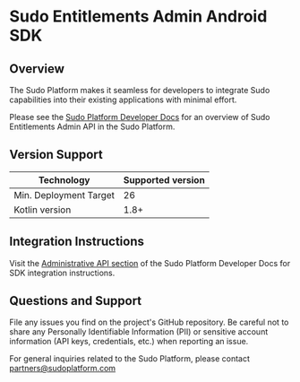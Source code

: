 # Sudo Entitlements Admin Android SDK

## Overview

The Sudo Platform makes it seamless for developers to integrate Sudo capabilities into their existing applications with minimal effort.

Please see the [Sudo Platform Developer Docs](https://sudoplatform.com/docs) for an overview of Sudo Entitlements Admin API in the Sudo Platform.

## Version Support

| Technology             | Supported version |
| ---------------------- | ----------------- |
| Min. Deployment Target | 26                |
| Kotlin version         | 1.8+              |

## Integration Instructions

Visit the [Administrative API section](https://sudoplatform.com/docs) of the Sudo Platform Developer Docs for SDK integration instructions.

## Questions and Support

File any issues you find on the project's GitHub repository. Be careful not to share any Personally Identifiable Information (PII) or sensitive account information (API keys, credentials, etc.) when reporting an issue.

For general inquiries related to the Sudo Platform, please contact [partners@sudoplatform.com](mailto:partners@sudoplatform.com)
